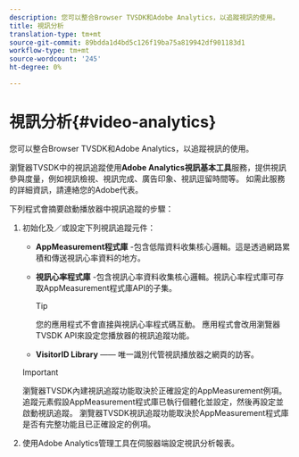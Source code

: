 ```yaml
---
description: 您可以整合Browser TVSDK和Adobe Analytics，以追蹤視訊的使用。
title: 視訊分析
translation-type: tm+mt
source-git-commit: 89bdda1d4bd5c126f19ba75a819942df901183d1
workflow-type: tm+mt
source-wordcount: '245'
ht-degree: 0%

---
```



# 視訊分析{#video-analytics}

您可以整合Browser TVSDK和Adobe Analytics，以追蹤視訊的使用。

瀏覽器TVSDK中的視訊追蹤使用&#x200B;**Adobe Analytics視訊基本工具**&#x200B;服務，提供視訊參與度量，例如視訊檢視、視訊完成、廣告印象、視訊逗留時間等。 如需此服務的詳細資訊，請連絡您的Adobe代表。

下列程式會摘要啟動播放器中視訊追蹤的步驟：

1. 初始化及／或設定下列視訊追蹤元件：

   * **AppMeasurement程式庫** -包含低階資料收集核心邏輯。這是透過網路累積和傳送視訊心率資料的地方。
   * **視訊心率程式庫** -包含視訊心率資料收集核心邏輯。視訊心率程式庫可存取AppMeasurement程式庫API的子集。

      >[!TIP]
      >
      >您的應用程式不會直接與視訊心率程式碼互動。 應用程式會改用瀏覽器TVSDK API來設定您播放器的視訊追蹤功能。

   * **VisitorID Library**  —— 唯一識別代管視訊播放器之網頁的訪客。
   >[!IMPORTANT]
   >
   >瀏覽器TVSDK內建視訊追蹤功能取決於正確設定的AppMeasurement例項。 追蹤元素假設AppMeasurement程式庫已執行個體化並設定，然後再設定並啟動視訊追蹤。 瀏覽器TVSDK視訊追蹤功能取決於AppMeasurement程式庫是否有完整功能且已正確設定的例項。

1. 使用Adobe Analytics管理工具在伺服器端設定視訊分析報表。